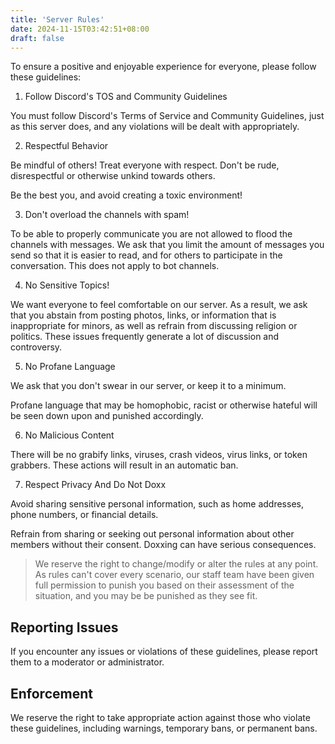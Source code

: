 ```yaml
---
title: 'Server Rules'
date: 2024-11-15T03:42:51+08:00
draft: false
---
```


To ensure a positive and enjoyable experience for everyone, please follow these guidelines:

1. Follow Discord's TOS and Community Guidelines

  You must follow Discord's Terms of Service and Community Guidelines, just as this server does, and any violations will be dealt with appropriately.

2. Respectful Behavior

  Be mindful of others! Treat everyone with respect. Don't be rude, disrespectful or otherwise unkind towards others.

  Be the best you, and avoid creating a toxic environment!

3. Don't overload the channels with spam!

  To be able to properly communicate you are not allowed to flood the channels with messages. We ask that you limit the amount of messages you send so that it is easier to read, and for others to participate in the conversation. This does not apply to bot channels.

4. No Sensitive Topics!

  We want everyone to feel comfortable on our server. As a result, we ask that you abstain from posting photos, links, or information that is inappropriate for minors, as well as refrain from discussing religion or politics. These issues frequently generate a lot of discussion and controversy.

5. No Profane Language

  We ask that you don't swear in our server, or keep it to a minimum.

  Profane language that may be homophobic, racist or otherwise hateful will be seen down upon and punished accordingly.

6. No Malicious Content

  There will be no grabify links, viruses, crash videos, virus links, or token grabbers. These actions will result in an automatic ban.

7. Respect Privacy And Do Not Doxx

  Avoid sharing sensitive personal information, such as home addresses, phone numbers, or financial details.

  Refrain from sharing or seeking out personal information about other members without their consent. Doxxing can have serious consequences.

> We reserve the right to change/modify or alter the rules at any point. As rules can't cover every scenario, our staff team have been given full permission to punish you based on their assessment of the situation, and you may be be punished as they see fit.

## Reporting Issues

  If you encounter any issues or violations of these guidelines, please report them to a moderator or administrator.

## Enforcement

  We reserve the right to take appropriate action against those who violate these guidelines, including warnings, temporary bans, or permanent bans.
